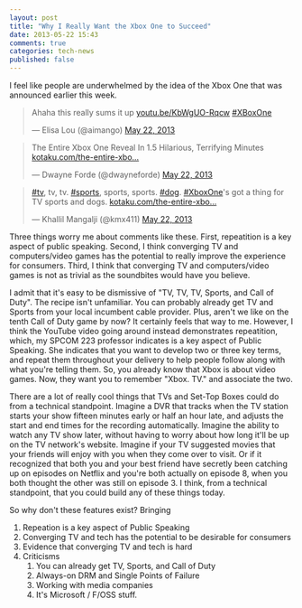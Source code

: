 ```yaml
---
layout: post
title: "Why I Really Want the Xbox One to Succeed"
date: 2013-05-22 15:43
comments: true
categories: tech-news 
published: false
---
```


I feel like people are underwhelmed by the idea of the Xbox One that was
announced earlier this week.

<blockquote class="twitter-tweet"><p>Ahaha this really sums it up <a
href="http://t.co/akFrV72hWZ"
title="http://youtu.be/KbWgUO-Rqcw">youtu.be/KbWgUO-Rqcw</a> <a
href="https://twitter.com/search/%23XBoxOne">#XBoxOne</a></p>&mdash; Elisa Lou
(@aimango) <a href="https://twitter.com/aimango/status/337055252182351872">May
22, 2013</a></blockquote>
<script async src="//platform.twitter.com/widgets.js" charset="utf-8"></script>

<blockquote class="twitter-tweet"><p>The Entire Xbox One Reveal In 1.5
Hilarious, Terrifying Minutes <a href="http://t.co/Q5UhHl1DCS"
title="http://kotaku.com/the-entire-xbox-one-reveal-summed-up-in-1-5-hilarious-509197649">kotaku.com/the-entire-xbo…</a></p>&mdash;
Dwayne Forde (@dwayneforde) <a
href="https://twitter.com/dwayneforde/status/337183077438746625">May 22,
2013</a></blockquote>
<script async src="//platform.twitter.com/widgets.js" charset="utf-8"></script>

<blockquote class="twitter-tweet"><p><a
href="https://twitter.com/search/%23tv">#tv</a>, tv, tv. <a
href="https://twitter.com/search/%23sports">#sports</a>, sports, sports. <a
href="https://twitter.com/search/%23dog">#dog</a>. <a
href="https://twitter.com/search/%23XboxOne">#XboxOne</a>'s got a thing for TV
sports and dogs. <a href="http://t.co/lGGaesfBkk"
title="http://kotaku.com/the-entire-xbox-one-reveal-summed-up-in-1-5-hilarious-509197649">kotaku.com/the-entire-xbo…</a></p>&mdash;
Khallil Mangalji (@kmx411) <a
href="https://twitter.com/kmx411/status/337231225402052608">May 22,
2013</a></blockquote>
<script async src="//platform.twitter.com/widgets.js" charset="utf-8"></script>

Three things worry me about comments like these. First, repeatition is a key
aspect of public speaking. Second, I think converging TV and computers/video
games has the potential to really improve the experience for consumers. Third, I
think that converging TV and computers/video games is not as trivial as the
soundbites would have you believe.

I admit that it's easy to be dismissive of "TV, TV, TV, Sports, and Call of
Duty". The recipe isn't unfamiliar. You can probably already get TV and Sports
from your local incumbent cable provider. Plus, aren't we like on the tenth Call
of Duty game by now? It certainly feels that way to me. However, I think the
YouTube video going around instead demonstrates repeatition, which, my SPCOM 223
professor indicates is a key aspect of Public Speaking. She indicates that you
want to develop two or three key terms, and repeat them throughout your delivery
to help people follow along with what you're telling them. So, you already know
that Xbox is about video games. Now, they want you to remember "Xbox. TV." and
associate the two.

There are a lot of really cool things that TVs and Set-Top Boxes could do from a
technical standpoint. Imagine a DVR that tracks when the TV station starts your
show fifteen minutes early or half an hour late, and adjusts the start and end
times for the recording automatically. Imagine the ability to watch any TV show
later, without having to worry about how long it'll be up on the TV network's
website. Imagine if your TV suggested movies that your friends will enjoy with
you when they come over to visit. Or if it recognized that both you and your
best friend have secretly been catching up on episodes on Netflix and you're
both actually on episode 8, when you both thought the other was still on episode
3. I think, from a technical standpoint, that you could build any of these
things today.

So why don't these features exist? Bringing

1. Repeation is a key aspect of Public Speaking
2. Converging TV and tech has the potential to be desirable for consumers
3. Evidence that converging TV and tech is hard
4. Criticisms
    1. You can already get TV, Sports, and Call of Duty
    1. Always-on DRM and Single Points of Failure
    2. Working with media companies
    3. It's Microsoft / F/OSS stuff.
 

